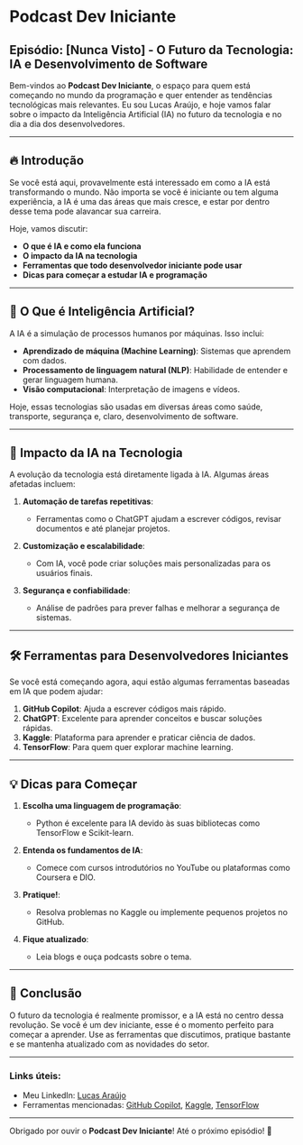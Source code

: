 # Podcast Dev Iniciante

## Episódio: [Nunca Visto] - O Futuro da Tecnologia: IA e Desenvolvimento de Software

Bem-vindos ao **Podcast Dev Iniciante**, o espaço para quem está começando no mundo da programação e quer entender as tendências tecnológicas mais relevantes. Eu sou Lucas Araújo, e hoje vamos falar sobre o impacto da Inteligência Artificial (IA) no futuro da tecnologia e no dia a dia dos desenvolvedores.

---

## 🔥 **Introdução**

Se você está aqui, provavelmente está interessado em como a IA está transformando o mundo. Não importa se você é iniciante ou tem alguma experiência, a IA é uma das áreas que mais cresce, e estar por dentro desse tema pode alavancar sua carreira.

Hoje, vamos discutir:

- **O que é IA e como ela funciona**
- **O impacto da IA na tecnologia**
- **Ferramentas que todo desenvolvedor iniciante pode usar**
- **Dicas para começar a estudar IA e programação**

---

## 🎯 **O Que é Inteligência Artificial?**

A IA é a simulação de processos humanos por máquinas. Isso inclui:

- **Aprendizado de máquina (Machine Learning)**: Sistemas que aprendem com dados.
- **Processamento de linguagem natural (NLP)**: Habilidade de entender e gerar linguagem humana.
- **Visão computacional**: Interpretação de imagens e vídeos.

Hoje, essas tecnologias são usadas em diversas áreas como saúde, transporte, segurança e, claro, desenvolvimento de software.

---

## 🚀 **Impacto da IA na Tecnologia**

A evolução da tecnologia está diretamente ligada à IA. Algumas áreas afetadas incluem:

1. **Automação de tarefas repetitivas**:
   - Ferramentas como o ChatGPT ajudam a escrever códigos, revisar documentos e até planejar projetos.

2. **Customização e escalabilidade**:
   - Com IA, você pode criar soluções mais personalizadas para os usuários finais.

3. **Segurança e confiabilidade**:
   - Análise de padrões para prever falhas e melhorar a segurança de sistemas.

---

## 🛠️ **Ferramentas para Desenvolvedores Iniciantes**

Se você está começando agora, aqui estão algumas ferramentas baseadas em IA que podem ajudar:

1. **GitHub Copilot**: Ajuda a escrever códigos mais rápido.
2. **ChatGPT**: Excelente para aprender conceitos e buscar soluções rápidas.
3. **Kaggle**: Plataforma para aprender e praticar ciência de dados.
4. **TensorFlow**: Para quem quer explorar machine learning.

---

## 💡 **Dicas para Começar**

1. **Escolha uma linguagem de programação**:
   - Python é excelente para IA devido às suas bibliotecas como TensorFlow e Scikit-learn.

2. **Entenda os fundamentos de IA**:
   - Comece com cursos introdutórios no YouTube ou plataformas como Coursera e DIO.

3. **Pratique!**:
   - Resolva problemas no Kaggle ou implemente pequenos projetos no GitHub.

4. **Fique atualizado**:
   - Leia blogs e ouça podcasts sobre o tema.

---

## 🌟 **Conclusão**

O futuro da tecnologia é realmente promissor, e a IA está no centro dessa revolução. Se você é um dev iniciante, esse é o momento perfeito para começar a aprender. Use as ferramentas que discutimos, pratique bastante e se mantenha atualizado com as novidades do setor.

---

### Links úteis:

- Meu LinkedIn: [Lucas Araújo](https://www.linkedin.com/in/lucas-araujo-ing-pt/)
- Ferramentas mencionadas: [GitHub Copilot](https://github.com/features/copilot), [Kaggle](https://www.kaggle.com), [TensorFlow](https://www.tensorflow.org)

---

Obrigado por ouvir o **Podcast Dev Iniciante**! Até o próximo episódio! 🚀
